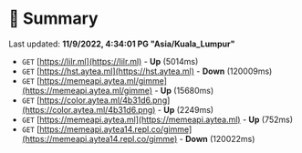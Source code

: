 # 📖 Summary
Last updated: **11/9/2022, 4:34:01 PG "Asia/Kuala_Lumpur"**

- `GET` [https://lilr.ml](https://lilr.ml) - **Up** (5014ms)
- `GET` [https://hst.aytea.ml](https://hst.aytea.ml) - **Down** (120009ms)
- `GET` [https://memeapi.aytea.ml/gimme](https://memeapi.aytea.ml/gimme) - **Up** (15680ms)
- `GET` [https://color.aytea.ml/4b31d6.png](https://color.aytea.ml/4b31d6.png) - **Up** (2249ms)
- `GET` [https://memeapi.aytea.ml](https://memeapi.aytea.ml) - **Up** (752ms)
- `GET` [https://memeapi.aytea14.repl.co/gimme](https://memeapi.aytea14.repl.co/gimme) - **Down** (120022ms)
